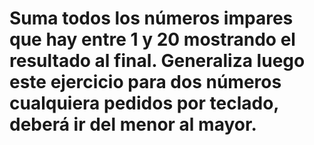 # Suma todos los números impares que hay entre 1 y 20 mostrando el resultado al final. Generaliza luego este ejercicio para dos números cualquiera pedidos por teclado, deberá ir del menor al mayor.